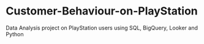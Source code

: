 # Customer-Behaviour-on-PlayStation
Data Analysis project on PlayStation users using SQL, BigQuery, Looker and Python
